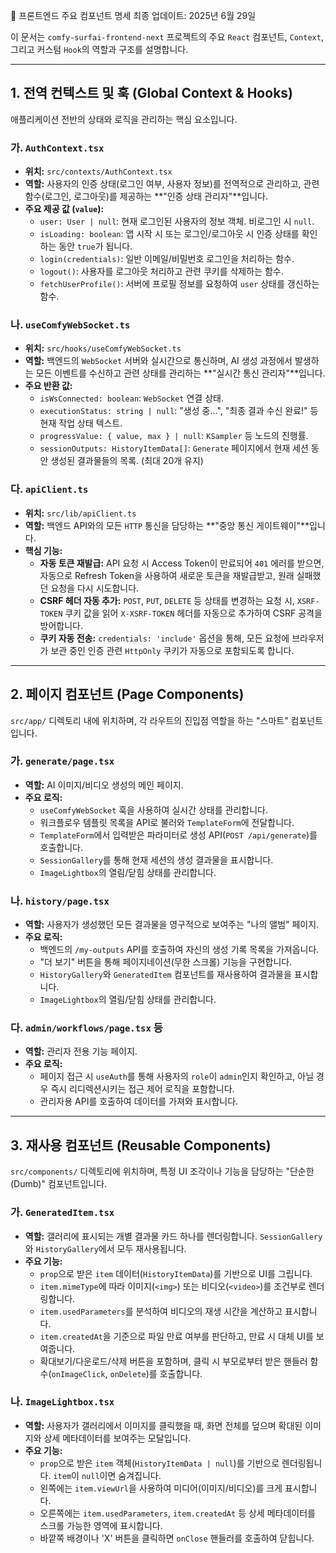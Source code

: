 🧩 프론트엔드 주요 컴포넌트 명세
최종 업데이트: 2025년 6월 29일

이 문서는 `comfy-surfai-frontend-next` 프로젝트의 주요 `React` 컴포넌트, `Context`, 그리고 커스텀 `Hook`의 역할과 구조를 설명합니다.

---

## 1. 전역 컨텍스트 및 훅 (Global Context & Hooks)

애플리케이션 전반의 상태와 로직을 관리하는 핵심 요소입니다.

### 가. `AuthContext.tsx`

-   **위치:** `src/contexts/AuthContext.tsx`
-   **역할:** 사용자의 인증 상태(로그인 여부, 사용자 정보)를 전역적으로 관리하고, 관련 함수(로그인, 로그아웃)를 제공하는 **"인증 상태 관리자"**입니다.
-   **주요 제공 값 (`value`):**
    -   `user: User | null`: 현재 로그인된 사용자의 정보 객체. 비로그인 시 `null`.
    -   `isLoading: boolean`: 앱 시작 시 또는 로그인/로그아웃 시 인증 상태를 확인하는 동안 `true`가 됩니다.
    -   `login(credentials)`: 일반 이메일/비밀번호 로그인을 처리하는 함수.
    -   `logout()`: 사용자를 로그아웃 처리하고 관련 쿠키를 삭제하는 함수.
    -   `fetchUserProfile()`: 서버에 프로필 정보를 요청하여 `user` 상태를 갱신하는 함수.

### 나. `useComfyWebSocket.ts`

-   **위치:** `src/hooks/useComfyWebSocket.ts`
-   **역할:** 백엔드의 `WebSocket` 서버와 실시간으로 통신하며, AI 생성 과정에서 발생하는 모든 이벤트를 수신하고 관련 상태를 관리하는 **"실시간 통신 관리자"**입니다.
-   **주요 반환 값:**
    -   `isWsConnected: boolean`: `WebSocket` 연결 상태.
    -   `executionStatus: string | null`: "생성 중...", "최종 결과 수신 완료!" 등 현재 작업 상태 텍스트.
    -   `progressValue: { value, max } | null`: `KSampler` 등 노드의 진행률.
    -   `sessionOutputs: HistoryItemData[]`: `Generate` 페이지에서 현재 세션 동안 생성된 결과물들의 목록. (최대 20개 유지)

### 다. `apiClient.ts`

-   **위치:** `src/lib/apiClient.ts`
-   **역할:** 백엔드 API와의 모든 `HTTP` 통신을 담당하는 **"중앙 통신 게이트웨이"**입니다.
-   **핵심 기능:**
    -   **자동 토큰 재발급:** API 요청 시 Access Token이 만료되어 `401` 에러를 받으면, 자동으로 Refresh Token을 사용하여 새로운 토큰을 재발급받고, 원래 실패했던 요청을 다시 시도합니다.
    -   **CSRF 헤더 자동 추가:** `POST`, `PUT`, `DELETE` 등 상태를 변경하는 요청 시, `XSRF-TOKEN` 쿠키 값을 읽어 `X-XSRF-TOKEN` 헤더를 자동으로 추가하여 CSRF 공격을 방어합니다.
    -   **쿠키 자동 전송:** `credentials: 'include'` 옵션을 통해, 모든 요청에 브라우저가 보관 중인 인증 관련 `HttpOnly` 쿠키가 자동으로 포함되도록 합니다.

---

## 2. 페이지 컴포넌트 (Page Components)

`src/app/` 디렉토리 내에 위치하며, 각 라우트의 진입점 역할을 하는 "스마트" 컴포넌트입니다.

### 가. `generate/page.tsx`

-   **역할:** AI 이미지/비디오 생성의 메인 페이지.
-   **주요 로직:**
    -   `useComfyWebSocket` 훅을 사용하여 실시간 상태를 관리합니다.
    -   워크플로우 템플릿 목록을 API로 불러와 `TemplateForm`에 전달합니다.
    -   `TemplateForm`에서 입력받은 파라미터로 생성 API(`POST /api/generate`)를 호출합니다.
    -   `SessionGallery`를 통해 현재 세션의 생성 결과물을 표시합니다.
    -   `ImageLightbox`의 열림/닫힘 상태를 관리합니다.

### 나. `history/page.tsx`

-   **역할:** 사용자가 생성했던 모든 결과물을 영구적으로 보여주는 "나의 앨범" 페이지.
-   **주요 로직:**
    -   백엔드의 `/my-outputs` API를 호출하여 자신의 생성 기록 목록을 가져옵니다.
    -   "더 보기" 버튼을 통해 페이지네이션(무한 스크롤) 기능을 구현합니다.
    -   `HistoryGallery`와 `GeneratedItem` 컴포넌트를 재사용하여 결과물을 표시합니다.
    -   `ImageLightbox`의 열림/닫힘 상태를 관리합니다.

### 다. `admin/workflows/page.tsx` 등

-   **역할:** 관리자 전용 기능 페이지.
-   **주요 로직:**
    -   페이지 접근 시 `useAuth`를 통해 사용자의 `role`이 `admin`인지 확인하고, 아닐 경우 즉시 리디렉션시키는 접근 제어 로직을 포함합니다.
    -   관리자용 API를 호출하여 데이터를 가져와 표시합니다.

---

## 3. 재사용 컴포넌트 (Reusable Components)

`src/components/` 디렉토리에 위치하며, 특정 UI 조각이나 기능을 담당하는 "단순한(Dumb)" 컴포넌트입니다.

### 가. `GeneratedItem.tsx`

-   **역할:** 갤러리에 표시되는 개별 결과물 카드 하나를 렌더링합니다. `SessionGallery`와 `HistoryGallery`에서 모두 재사용됩니다.
-   **주요 기능:**
    -   `prop`으로 받은 `item` 데이터(`HistoryItemData`)를 기반으로 UI를 그립니다.
    -   `item.mimeType`에 따라 이미지(`<img>`) 또는 비디오(`<video>`)를 조건부로 렌더링합니다.
    -   `item.usedParameters`를 분석하여 비디오의 재생 시간을 계산하고 표시합니다.
    -   `item.createdAt`을 기준으로 파일 만료 여부를 판단하고, 만료 시 대체 UI를 보여줍니다.
    -   확대보기/다운로드/삭제 버튼을 포함하며, 클릭 시 부모로부터 받은 핸들러 함수(`onImageClick`, `onDelete`)를 호출합니다.

### 나. `ImageLightbox.tsx`

-   **역할:** 사용자가 갤러리에서 이미지를 클릭했을 때, 화면 전체를 덮으며 확대된 이미지와 상세 메타데이터를 보여주는 모달입니다.
-   **주요 기능:**
    -   `prop`으로 받은 `item` 객체(`HistoryItemData | null`)를 기반으로 렌더링됩니다. `item`이 `null`이면 숨겨집니다.
    -   왼쪽에는 `item.viewUrl`을 사용하여 미디어(이미지/비디오)를 크게 표시합니다.
    -   오른쪽에는 `item.usedParameters`, `item.createdAt` 등 상세 메타데이터를 스크롤 가능한 영역에 표시합니다.
    -   바깥쪽 배경이나 'X' 버튼을 클릭하면 `onClose` 핸들러를 호출하여 닫힙니다.
